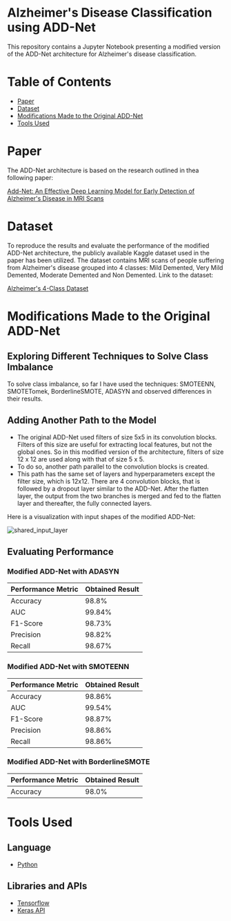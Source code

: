 # Alzheimer's Disease Classification using ADD-Net
This repository contains a Jupyter Notebook presenting a modified version of the ADD-Net architecture for Alzheimer's disease classification. 


# Table of Contents
- [Paper](#paper)
- [Dataset](#dataset)
- [Modifications Made to the Original ADD-Net](#modifications-made-to-the-original-add-net)
- [Tools Used](#tools-used)


# Paper
The ADD-Net architecture is based on the research outlined in thea following paper:

[Add-Net: An Effective Deep Learning Model for Early Detection of Alzheimer's Disease in MRI Scans](https://ieeexplore.ieee.org/document/987a7809)


# Dataset
To reproduce the results and evaluate the performance of the modified ADD-Net architecture, the publicly available Kaggle dataset used in the paper has been utilized. The dataset contains MRI scans of people suffering from Alzheimer's disease grouped into 4 classes: Mild Demented, Very Mild Demented, Moderate Demented and Non Demented. Link to the dataset:

[Alzheimer's 4-Class Dataset](https://www.kaggle.com/datasets/shahidzikria/alz-dataset)



# Modifications Made to the Original ADD-Net

## Exploring Different Techniques to Solve Class Imbalance
To solve class imbalance, so far I have used the techniques: SMOTEENN, SMOTETomek, BorderlineSMOTE, ADASYN and observed differences in their results.   

## Adding Another Path to the Model
- The original ADD-Net used filters of size 5x5 in its convolution blocks. Filters of this size are useful for extracting local features, but not the global ones. So in this modified version of the architecture, filters of size 12 x 12 are used along with that of size 5 x 5. 
- To do so, another path parallel to the convolution blocks is created. 
- This path has the same set of layers and hyperparameters except the filter size, which is 12x12. There are 4 convolution blocks, that is followed by a dropout layer similar to the ADD-Net. After the flatten layer, the output from the two branches is merged and fed to the flatten layer and thereafter, the fully connected layers.

Here is a visualization with input shapes of the modified ADD-Net:

![shared_input_layer](https://github.com/MarzukaaZaki/alzheimers-classification-ADDNet/assets/87608582/504894f5-3e8e-4105-9267-90ebcb60150c)


## Evaluating Performance
### Modified ADD-Net with ADASYN
| Performance Metric | Obtained Result |
| -------------- | -------------- | 
| Accuracy | 98.8%|
| AUC | 99.84% |
| F1-Score| 98.73% |
| Precision| 98.82% |
| Recall| 98.67% |

### Modified ADD-Net with SMOTEENN
| Performance Metric | Obtained Result |
| -------------- | -------------- | 
| Accuracy | 98.86%|
| AUC | 99.54% |
| F1-Score| 98.87% |
| Precision| 98.86% |
| Recall| 98.86% |

### Modified ADD-Net with BorderlineSMOTE
| Performance Metric | Obtained Result |
| -------------- | -------------- | 
| Accuracy | 98.0%|


# Tools Used

## Language
- [Python](https://www.python.org/)

## Libraries and APIs
- [Tensorflow](https://www.tensorflow.org/)
- [Keras API](https://keras.io/)




